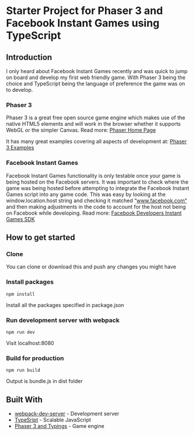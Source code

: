 # Starter Project for Phaser 3 and Facebook Instant Games using TypeScript
## Introduction
I only heard about Facebook Instant Games recently and was quick to jump on board and develop my first web friendly game. With Phaser 3 being the choice and TypeScript being the language of preference the game was on to develop. 

### Phaser 3
Phaser 3 is a great free open source game engine which makes use of the native HTML5 elements and will work in the browser whether it supports WebGL or the simpler Canvas. 
Read more: [Phaser Home Page](http://phaser.io/)

It has many great examples covering all aspects of development at: [Phaser 3 Examples](http://labs.phaser.io/)

### Facebook Instant Games
Facebook Instant Games functionality is only testable once your game is being hosted on the Facebook servers. It was important to check where the game was being hosted before attempting to integrate the Facebook Instant Games script into any game code. This was easy by looking at the window.location.host string and checking it matched “www.facebook.com“ and then making adjustments in the code to account for the host not being on Facebook while developing. Read more: [Facebook Developers Instant Games SDK](https://developers.facebook.com/docs/games/instant-games/sdk)

## How to get started
### Clone
You can clone or download this and push any changes you might have

### Install packages
```
npm install
```
Install all the packages specified in package.json

### Run development server with webpack
```
npm run dev
```
Visit localhost:8080

### Build for production
```
npm run build
```
Output is bundle.js in dist folder

## Built With
* [webpack-dev-server](https://github.com/webpack/webpack-dev-server) - Development server
* [TypeSript](https://github.com/Microsoft/TypeScript) - Scalable JavaScript
* [Phaser 3 and Typings](https://github.com/photonstorm/phaser) - Game engine
